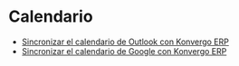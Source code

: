 # Calendario

  * [Sincronizar el calendario de Outlook con Konvergo ERP](calendar/outlook)
  * [Sincronizar el calendario de Google con Konvergo ERP](calendar/google)

